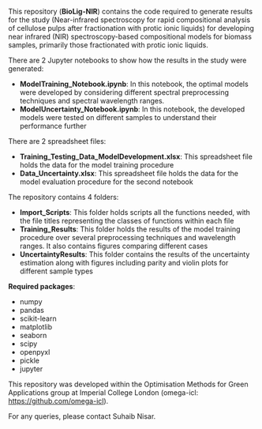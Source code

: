 
This repository (**BioLig-NIR**) contains the code required to generate results for the study (Near-infrared spectroscopy for rapid compositional analysis of cellulose pulps after fractionation with protic ionic liquids) for developing near infrared (NIR) spectroscopy-based compositional models for biomass samples, primarily those fractionated with protic ionic liquids. 

There are 2 Jupyter notebooks to show how the results in the study were generated:
- **ModelTraining_Notebook.ipynb**: In this notebook, the optimal models were developed by considering different spectral preprocessing techniques and spectral wavelength ranges.
- **ModelUncertainty_Notebook.ipynb**: In this notebook, the developed models were tested on different samples to understand their performance further

There are 2 spreadsheet files:
- **Training_Testing_Data_ModelDevelopment.xlsx**: This spreadsheet file holds the data for the model training procedure
- **Data_Uncertainty.xlsx**: This spreadsheet file holds the data for the model evaluation procedure for the second notebook

The repository contains 4 folders:
- **Import_Scripts**: This folder holds scripts all the functions needed, with the file titles representing the classes of functions within each file
- **Training_Results**: This folder holds the results of the model training procedure over several preprocessing techniques and wavelength ranges. It also contains figures comparing different cases
- **UncertaintyResults**: This folder contains the results of the uncertainty estimation along with figures including parity and violin plots for different sample types

**Required packages**:
- numpy
- pandas
- scikit-learn
- matplotlib
- seaborn
- scipy
- openpyxl
- pickle
- jupyter

This repository was developed within the Optimisation Methods for Green Applications group at Imperial College London (omega-icl: https://github.com/omega-icl).

For any queries, please contact Suhaib Nisar.
